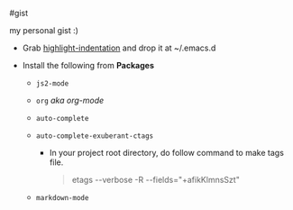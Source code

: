 #gist

my personal gist :)

- Grab [highlight-indentation][1] and drop it at ~/.emacs.d
- Install the following from **Packages**
  - `js2-mode`
  - `org` *aka org-mode*
  - `auto-complete`
  - `auto-complete-exuberant-ctags`
    - In your project root directory, do follow command to make tags file.

      > etags --verbose -R --fields="+afikKlmnsSzt"

  - `markdown-mode`


  [1]: https://raw.githubusercontent.com/antonj/Highlight-Indentation-for-Emacs/master/highlight-indentation.el
